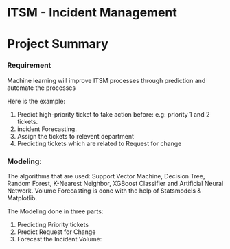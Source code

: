 # ITSM - Incident Management

# Project Summary

### Requirement
Machine learning will improve ITSM processes through prediction and automate the processes

Here is the example:
1. Predict high-priority ticket to take action before: e.g: priority 1 and 2 tickets.
2. incident Forecasting.
3. Assign the tickets to relevent department
4. Predicting tickets which are related to Request for change

### Modeling:
The algorithms that are used: Support Vector Machine, Decision Tree, Random Forest, K-Nearest Neighbor, XGBoost Classifier and Artificial Neural Network. Volume Forecasting is done with the help of Statsmodels & Matplotlib.

The Modeling  done in three parts:
1. Predicting Priority tickets
2. Predict Request for Change 
3. Forecast the Incident Volume: 
